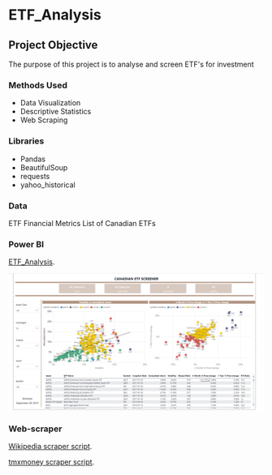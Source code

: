 # ETF_Analysis
## Project Objective
The purpose of this project is to analyse and screen ETF's for investment


### Methods Used
* Data Visualization
* Descriptive Statistics
* Web Scraping

### Libraries
* Pandas
* BeautifulSoup
* requests
* yahoo_historical

### Data
ETF Financial Metrics
List of Canadian ETFs


### Power BI
[ETF_Analysis](https://github.com/emax4/ETF_Analysis/blob/master/ETF%20dashboard.pbix).

![Screenshot](https://github.com/emax4/ETF_Analysis/blob/master/Screener_sample.PNG)


### Web-scraper
[Wikipedia scraper script](https://github.com/emax4/Web-scraping/blob/master/ETF_Canada.py).

[tmxmoney scraper script](https://github.com/emax4/Web-scraping/blob/master/tmxmoney_scraper.py).
